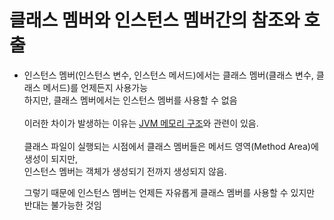# 클래스 멤버와 인스턴스 멤버간의 참조와 호출
  - 인스턴스 멤버(인스턴스 변수, 인스턴스 메서드)에서는 클래스 멤버(클래스 변수, 클래스 메서드)를 언제든지 사용가능 <br>
    하지만, 클래스 멤버에서는 인스턴스 멤버를 사용할 수 없음 <br><br>
    이러한 차이가 발생하는 이유는 [JVM 메모리 구조](https://github.com/KYOUNGBEOM/STUDY/blob/main/Java/JVM%20Memory%20Structure.md)와 관련이 있음. <br><br>
    클래스 파일이 실행되는 시점에서 클래스 멤버들은 메서드 영역(Method Area)에 생성이 되지만, <br>
    인스턴스 멤버는 객체가 생성되기 전까지 생성되지 않음. <br>

    그렇기 때문에 인스턴스 멤버는 언제든 자유롭게 클래스 멤버를 사용할 수 있지만 반대는 불가능한 것임
